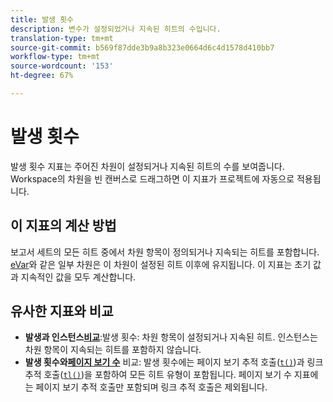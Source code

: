 ```yaml
---
title: 발생 횟수
description: 변수가 설정되었거나 지속된 히트의 수입니다.
translation-type: tm+mt
source-git-commit: b569f87dde3b9a8b323e0664d6c4d1578d410bb7
workflow-type: tm+mt
source-wordcount: '153'
ht-degree: 67%

---
```



# 발생 횟수

발생 횟수 지표는 주어진 차원이 설정되거나 지속된 히트의 수를 보여줍니다. Workspace의 차원을 빈 캔버스로 드래그하면 이 지표가 프로젝트에 자동으로 적용됩니다.

## 이 지표의 계산 방법

보고서 세트의 모든 히트 중에서 차원 항목이 정의되거나 지속되는 히트를 포함합니다. [eVar](../dimensions/evar.md)와 같은 일부 차원은 이 차원이 설정된 히트 이후에 유지됩니다. 이 지표는 초기 값과 지속적인 값을 모두 계산합니다.

## 유사한 지표와 비교

* **발생과 인스턴스[비교](instances.md)**:발생 횟수: 차원 항목이 설정되거나 지속된 히트. 인스턴스는 차원 항목이 지속되는 히트를 포함하지 않습니다.
* **발생 횟수와[페이지 보기 수](page-views.md)** 비교: 발생 횟수에는 페이지 보기 추적 호출([`t()`](/help/implement/vars/functions/t-method.md))과 링크 추적 호출([`tl()`](/help/implement/vars/functions/tl-method.md))을 포함하여 모든 히트 유형이 포함됩니다. 페이지 보기 수 지표에는 페이지 보기 추적 호출만 포함되며 링크 추적 호출은 제외됩니다.
